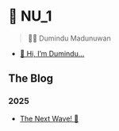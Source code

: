 # 🚀 NU_1

> 🧑‍💻 Dumindu Madunuwan

- [👋 Hi, I’m Dumindu...](content/en/articles/_welcome/index.md)

## The Blog

### 2025
- [The Next Wave! 🌊](content/en/articles/2025_1_the_next_wave/index.md)
